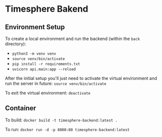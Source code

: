 # Timesphere Bakend

## Environment Setup

To create a local environment and run the backend (within the `back` directory):

- `python3 -m venv venv`
- `source venv/bin/activate`
- `pip install -r requirements.txt`
- `uvicorn api.main:app --reload`

After the initial setup you'll just need to activate the virtual environment and run the server in future:
`source venv/bin/activate`

To exit the virtual environment:
`deactivate`

## Container

To build:
`docker build -t timesphere-backend:latest .`

To run:
`docker run -d -p 8000:80 timesphere-backend:latest`
